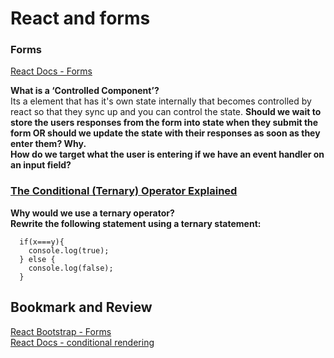 # React and forms

### Forms  
[React Docs - Forms](https://reactjs.org/docs/forms.html)

**What is a ‘Controlled Component’?**  
Its a element that has it's own state internally that becomes controlled by react so that they sync up and you can control the state.
**Should we wait to store the users responses from the form into state when they submit the form OR should we update the state with their responses as soon as they enter them? Why.**  
**How do we target what the user is entering if we have an event handler on an input field?**  

### [The Conditional (Ternary) Operator Explained](https://codeburst.io/javascript-the-conditional-ternary-operator-explained-cac7218beeff)

**Why would we use a ternary operator?**  
**Rewrite the following statement using a ternary statement:**
```
  if(x===y){
    console.log(true);
  } else {
    console.log(false);
  }
  ```

## Bookmark and Review
[React Bootstrap - Forms](https://react-bootstrap.github.io/forms/overview/)  
[React Docs - conditional rendering](https://reactjs.org/docs/conditional-rendering.html)  
